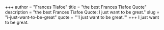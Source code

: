 +++
author = "Frances Tiafoe"
title = "the best Frances Tiafoe Quote"
description = "the best Frances Tiafoe Quote: I just want to be great."
slug = "i-just-want-to-be-great"
quote = '''I just want to be great.'''
+++
I just want to be great.
